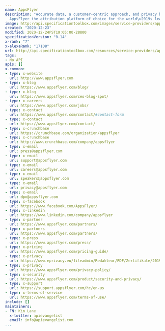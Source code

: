 ```yaml
---
name: AppsFlyer
description: "Accurate data, a customer-centric approach, and privacy by design make
  AppsFlyer the attribution platform of choice for the world\u2019s leading brands."
image: http://api.specificationtoolbox.com/images/service-providers/appsflyer.jpg
created: "2020-12-23"
modified: 2020-12-24PST10:05:00-28800
specificationVersion: "0.14"
x-rank: "7"
x-alexaRank: "17108"
url: http://api.specificationtoolbox.com/resources/service-providers/appsflyer/
tags:
- No API
apis: []
x-common:
- type: x-website
  url: http://www.appsflyer.com
- type: x-blog
  url: https://www.appsflyer.com/blog/
- type: x-blog
  url: https://www.appsflyer.com/ceo-blog-spot/
- type: x-careers
  url: https://www.appsflyer.com/jobs/
- type: x-contact
  url: https://www.appsflyer.com/contact/#contact-form
- type: x-contact
  url: https://www.appsflyer.com/contact/
- type: x-crunchbase
  url: https://crunchbase.com/organization/appsflyer
- type: x-crunchbase
  url: http://www.crunchbase.com/company/appsflyer
- type: x-email
  url: press@appsflyer.com
- type: x-email
  url: support@appsflyer.com
- type: x-email
  url: careers@appsflyer.com
- type: x-email
  url: speakers@appsflyer.com
- type: x-email
  url: privacy@appsflyer.com
- type: x-email
  url: dpo@appsflyer.com
- type: x-facebook
  url: https://www.facebook.com/AppsFlyer/
- type: x-linkedin
  url: https://www.linkedin.com/company/appsflyer
- type: x-partner
  url: https://www.appsflyer.com/partners/
- type: x-partners
  url: https://www.appsflyer.com/partners/
- type: x-press
  url: https://www.appsflyer.com/press/
- type: x-pricing
  url: https://www.appsflyer.com/pricing-guide/
- type: x-privacy
  url: https://www.eprivacy.eu/fileadmin/Redakteur/PDF/Zertifikate/20190208_eps_certificate_AppsFlyer.pdf
- type: x-privacy
  url: https://www.appsflyer.com/privacy-policy/
- type: x-security
  url: https://www.appsflyer.com/product/security-and-privacy/
- type: x-support
  url: https://support.appsflyer.com/hc/en-us
- type: x-terms-of-service
  url: https://www.appsflyer.com/terms-of-use/
include: []
maintainers:
- FN: Kin Lane
  x-twitter: apievangelist
  email: info@apievangelist.com
...
```

